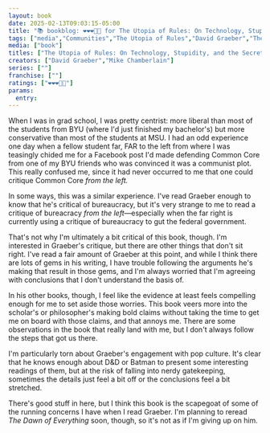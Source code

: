 ```yaml
---
layout: book
date: 2025-02-13T09:03:15-05:00
title: "📚 bookblog: ❤️❤️❤️🖤🖤 for The Utopia of Rules: On Technology, Stupidity, and the Secret Joys of Bureaucracy, by David Graeber"
tags: ["media","Communities","The Utopia of Rules","David Graeber","The Dawn of Everything","Debt: The First 5","000 Years","Batman","Dungeons and Dragons","anarchism","Common Core State Standards"]
media: ["book"]
titles: ["The Utopia of Rules: On Technology, Stupidity, and the Secret Joys of Bureaucracy"]
creators: ["David Graeber","Mike Chamberlain"]
series: [""]
franchise: [""]
ratings: ["❤️❤️❤️🖤🖤"]
params:
  entry:
---
```


When I was in grad school, I was pretty centrist: more liberal than most of the students from BYU (where I'd just finished my bachelor's) but more conservative than most of the students at MSU. I had an odd experience one day when a fellow student far, FAR to the left from where I was teasingly chided me for a Facebook post I'd made defending Common Core from one of my BYU friends who was convinced it was a communist plot. This really confused me, since it had never occurred to me that one could critique Common Core *from the left.*

In some ways, this was a similar experience. I've read Graeber enough to know that he's critical of bureaucracy, but it's very strange to me to read a critique of bureacracy *from the left*—especially when the far right is currently using a critique of bureaucracy to gut the federal government. 

That's not why I'm ultimately a bit critical of this book, though. I'm interested in Graeber's critique, but there are other things that don't sit right. I've read a fair amount of Graeber at this point, and while I think there are lots of gems in his writing, I have trouble following the arguments he's making that result in those gems, and I'm always worried that I'm agreeing with conclusions that I don't understand the basis of.

In his other books, though, I feel like the evidence at least feels compelling enough for me to set aside those worries. This book veers more into the scholar's or philosopher's making bold claims without taking the time to get me on board with those claims, and that annoys me. There are some observations in the book that really land with me, but I don't always follow the steps that got us there.

I'm particularly torn about Graeber's engagement with pop culture. It's clear that he knows enough about D&D or Batman to present some interesting readings of them, but at the risk of falling into nerdy gatekeeping, sometimes the details just feel a bit off or the conclusions feel a bit stretched.

There's good stuff in here, but I think this book is the scapegoat of some of the running concerns I have when I read Graeber. I'm planning to reread *The Dawn of Everything* soon, though, so it's not as if I'm giving up on him.
